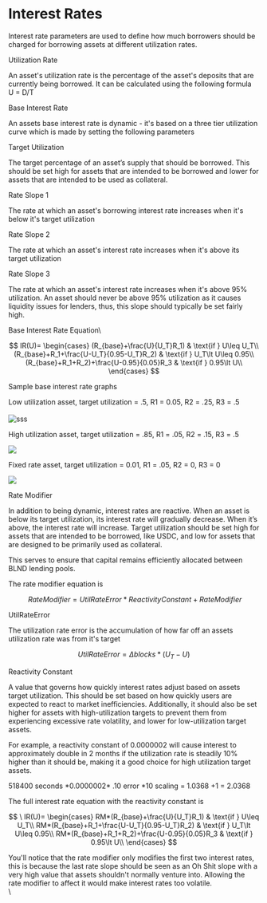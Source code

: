 # Interest Rates

Interest rate parameters are used to define how much borrowers should be charged for borrowing assets at different utilization rates.

Utilization Rate

An asset's utilization rate is the percentage of the asset's deposits that are currently being borrowed. It can be calculated using the following formula\
U = D/T

Base Interest Rate

An assets base interest rate is dynamic - it's based on a three tier utilization curve which is made by setting the following parameters

Target Utilization

The target percentage of an asset’s supply that should be borrowed. This should be set high for assets that are intended to be borrowed and lower for assets that are intended to be used as collateral.&#x20;

Rate Slope 1

The rate at which an asset's borrowing interest rate increases when it's below it's target utilization

Rate Slope 2

The rate at which an asset's interest rate increases when it's above its target utilization

Rate Slope 3&#x20;

The rate at which an asset's interest rate increases when it's above 95% utilization. An asset should never be above 95% utilization as it causes liquidity issues for lenders, thus, this slope should typically be set fairly high.

Base Interest Rate Equation\


$$
IR(U)= \begin{cases} (R_{base}+\frac{U}{U_T}R_1) & \text{if } U\leq U_T\\ (R_{base}+R_1+\frac{U-U_T}{0.95-U_T}R_2) & \text{if } U_T\lt U\leq 0.95\\ (R_{base}+R_1+R_2)+\frac{U-0.95}{0.05}R_3 & \text{if } 0.95\lt U\\ \end{cases}
$$

Sample base interest rate graphs

Low utilization asset, target utilization = .5, R1 = 0.05, R2 = .25, R3 = .5  \
\
![sss](https://lh6.googleusercontent.com/AABlUmMi\_qP-T869DiVoWBPDK3kvPDw4wgge2zvfDZA1zpMZZTLPC5tXWmkoAP34LbP5ZCVF1LJC-9AQxBOyuggwvg5ovcKqY14OVSa\_kBfwsH7-SiujAiFjsZW8si\_aGTp0uQ9Hs7nnBu19a4bB8lI)

High utilization asset, target utilization = .85, R1 = .05, R2 = .15, R3 = .5

![](https://lh4.googleusercontent.com/rUWeKC6RUCHTnWW22aHq3E9iJej-aG-pU8l93pSonLge953ePR1TU3sRwCkakJWKP1JWdES9j9Ntvd4esx-Zx2WOuNEQUlC0GtmvMiOMMRhnqEmELyQhUbWddPNpW80wAQekHPUJaYqDvF79Q4DnN3c)

Fixed rate asset, target utilization = 0.01, R1 = .05, R2 = 0, R3 = 0

![](https://lh3.googleusercontent.com/x2k\_vSDZdHqXGfzHUwxbdEGHDrXH6c1Kt49UDxHCoq-47wLWrvXoAoeaBgJgDAqWWbzBzUgDqfVQ\_3bP83u-0BjE-BEowBF5DQgH0UP4v\_NcYWnippq-vexh1FfaMf\_-8e6ytFRIlVMbWqpZtjRBV48)

Rate Modifier

In addition to being dynamic, interest rates are reactive. When an asset is below its target utilization, its interest rate will gradually decrease. When it’s above, the interest rate will increase. Target utilization should be set high for assets that are intended to be borrowed, like USDC, and low for assets that are designed to be primarily used as collateral.

This serves to ensure that capital remains efficiently allocated between BLND lending pools.

The rate modifier equation is

$$
\ Rate Modifier = Util Rate Error * Reactivity Constant + Rate Modifier
$$



UtilRateError

The utilization rate error is the accumulation of how far off an assets utilization rate was from it's target

$$
Util Rate Error = \Delta blocks * (U_T-U)
$$

Reactivity Constant

A value that governs how quickly interest rates adjust based on assets target utilization. This should be set based on how quickly users are expected to react to market inefficiencies. Additionally, it should also be set higher for assets with high-utilization targets to prevent them from experiencing excessive rate volatility, and lower for low-utilization target assets.&#x20;

For example, a reactivity constant of 0.0000002 will cause interest to approximately double in 2 months if the utilization rate is steadily 10% higher than it should be, making it a good choice for high utilization target assets.

518400 seconds \*0.0000002\* .10 error \*10 scaling = 1.0368 +1 = 2.0368&#x20;

The full interest rate equation with the reactivity constant is

$$
\ IR(U)= \begin{cases} RM*(R_{base}+\frac{U}{U_T}R_1) & \text{if } U\leq U_T\\ RM*(R_{base}+R_1+\frac{U-U_T}{0.95-U_T}R_2) & \text{if } U_T\lt U\leq 0.95\\ RM*(R_{base}+R_1+R_2)+\frac{U-0.95}{0.05}R_3 & \text{if } 0.95\lt U\\ \end{cases}
$$

You'll notice that the rate modifier only modifies the first two interest rates, this is because the last rate slope should be seen as an Oh Shit slope with a very high value that assets shouldn't normally venture into. Allowing the rate modifier to affect it would make interest rates too volatile.\
\




&#x20;
